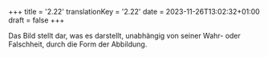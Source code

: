+++
title = '2.22'
translationKey = '2.22'
date = 2023-11-26T13:02:32+01:00
draft = false
+++

Das Bild stellt dar, was es darstellt, unabhängig von seiner Wahr- oder Falschheit, durch die Form der Abbildung.
